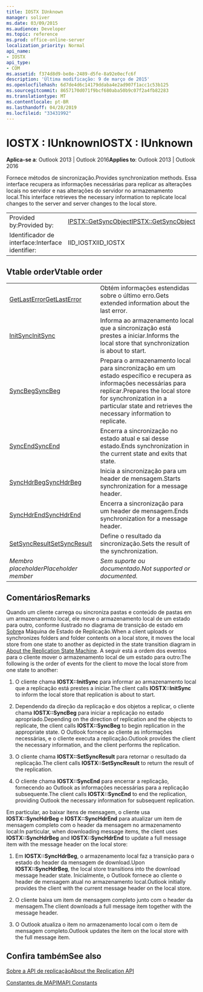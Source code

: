 ```yaml
---
title: IOSTX IUnknown
manager: soliver
ms.date: 03/09/2015
ms.audience: Developer
ms.topic: reference
ms.prod: office-online-server
localization_priority: Normal
api_name:
- IOSTX
api_type:
- COM
ms.assetid: f374d8d9-be8e-2489-d5fe-8a92e0ecfc6f
description: 'Última modificação: 9 de março de 2015'
ms.openlocfilehash: 6d7de4d6c14179ddaba4e2ad907f1acc1c53b125
ms.sourcegitcommit: 8657170d071f9bcf680aba50b9c07f2a4fb82283
ms.translationtype: MT
ms.contentlocale: pt-BR
ms.lasthandoff: 04/28/2019
ms.locfileid: "33431992"
---
```

# <a name="iostx--iunknown"></a><span data-ttu-id="859b7-103">IOSTX : IUnknown</span><span class="sxs-lookup"><span data-stu-id="859b7-103">IOSTX : IUnknown</span></span>

  
  
<span data-ttu-id="859b7-104">**Aplica-se a**: Outlook 2013 | Outlook 2016</span><span class="sxs-lookup"><span data-stu-id="859b7-104">**Applies to**: Outlook 2013 | Outlook 2016</span></span> 
  
<span data-ttu-id="859b7-105">Fornece métodos de sincronização.</span><span class="sxs-lookup"><span data-stu-id="859b7-105">Provides synchronization methods.</span></span> <span data-ttu-id="859b7-106">Essa interface recupera as informações necessárias para replicar as alterações locais no servidor e nas alterações do servidor no armazenamento local.</span><span class="sxs-lookup"><span data-stu-id="859b7-106">This interface retrieves the necessary information to replicate local changes to the server and server changes to the local store.</span></span>
  
|||
|:-----|:-----|
|<span data-ttu-id="859b7-107">Provided by:</span><span class="sxs-lookup"><span data-stu-id="859b7-107">Provided by:</span></span>  <br/> |[<span data-ttu-id="859b7-108">IPSTX::GetSyncObject</span><span class="sxs-lookup"><span data-stu-id="859b7-108">IPSTX::GetSyncObject</span></span>](iostx-setsyncresult.md) <br/> |
|<span data-ttu-id="859b7-109">Identificador de interface:</span><span class="sxs-lookup"><span data-stu-id="859b7-109">Interface identifier:</span></span>  <br/> |<span data-ttu-id="859b7-110">IID_IOSTX</span><span class="sxs-lookup"><span data-stu-id="859b7-110">IID_IOSTX</span></span>  <br/> |
   
## <a name="vtable-order"></a><span data-ttu-id="859b7-111">Vtable order</span><span class="sxs-lookup"><span data-stu-id="859b7-111">Vtable order</span></span>

|||
|:-----|:-----|
|[<span data-ttu-id="859b7-112">GetLastError</span><span class="sxs-lookup"><span data-stu-id="859b7-112">GetLastError</span></span>](iostx-getlasterror.md) <br/> |<span data-ttu-id="859b7-113">Obtém informações estendidas sobre o último erro.</span><span class="sxs-lookup"><span data-stu-id="859b7-113">Gets extended information about the last error.</span></span>  <br/> |
|[<span data-ttu-id="859b7-114">InitSync</span><span class="sxs-lookup"><span data-stu-id="859b7-114">InitSync</span></span>](iostx-initsync.md) <br/> |<span data-ttu-id="859b7-115">Informa ao armazenamento local que a sincronização está prestes a iniciar.</span><span class="sxs-lookup"><span data-stu-id="859b7-115">Informs the local store that synchronization is about to start.</span></span>  <br/> |
|[<span data-ttu-id="859b7-116">SyncBeg</span><span class="sxs-lookup"><span data-stu-id="859b7-116">SyncBeg</span></span>](iostx-syncbeg.md) <br/> |<span data-ttu-id="859b7-117">Prepara o armazenamento local para sincronização em um estado específico e recupera as informações necessárias para replicar.</span><span class="sxs-lookup"><span data-stu-id="859b7-117">Prepares the local store for synchronization in a particular state and retrieves the necessary information to replicate.</span></span>  <br/> |
|[<span data-ttu-id="859b7-118">SyncEnd</span><span class="sxs-lookup"><span data-stu-id="859b7-118">SyncEnd</span></span>](iostx-syncend.md) <br/> |<span data-ttu-id="859b7-119">Encerra a sincronização no estado atual e sai desse estado.</span><span class="sxs-lookup"><span data-stu-id="859b7-119">Ends synchronization in the current state and exits that state.</span></span>  <br/> |
|[<span data-ttu-id="859b7-120">SyncHdrBeg</span><span class="sxs-lookup"><span data-stu-id="859b7-120">SyncHdrBeg</span></span>](iostx-synchdrbeg.md) <br/> |<span data-ttu-id="859b7-121">Inicia a sincronização para um header de mensagem.</span><span class="sxs-lookup"><span data-stu-id="859b7-121">Starts synchronization for a message header.</span></span>  <br/> |
|[<span data-ttu-id="859b7-122">SyncHdrEnd</span><span class="sxs-lookup"><span data-stu-id="859b7-122">SyncHdrEnd</span></span>](iostx-synchdrend.md) <br/> |<span data-ttu-id="859b7-123">Encerra a sincronização para um header de mensagem.</span><span class="sxs-lookup"><span data-stu-id="859b7-123">Ends synchronization for a message header.</span></span>  <br/> |
|[<span data-ttu-id="859b7-124">SetSyncResult</span><span class="sxs-lookup"><span data-stu-id="859b7-124">SetSyncResult</span></span>](iostx-setsyncresult.md) <br/> |<span data-ttu-id="859b7-125">Define o resultado da sincronização.</span><span class="sxs-lookup"><span data-stu-id="859b7-125">Sets the result of the synchronization.</span></span>  <br/> |
| <span data-ttu-id="859b7-126">*Membro placeholder*</span><span class="sxs-lookup"><span data-stu-id="859b7-126">*Placeholder member*</span></span>  <br/> | <span data-ttu-id="859b7-127">*Sem suporte ou documentado.*</span><span class="sxs-lookup"><span data-stu-id="859b7-127">*Not supported or documented.*</span></span>  <br/> |
   
## <a name="remarks"></a><span data-ttu-id="859b7-128">Comentários</span><span class="sxs-lookup"><span data-stu-id="859b7-128">Remarks</span></span>

<span data-ttu-id="859b7-129">Quando um cliente carrega ou sincroniza pastas e conteúdo de pastas em um armazenamento local, ele move o armazenamento local de um estado para outro, conforme ilustrado no diagrama de transição de estado em [Sobre](about-the-replication-state-machine.md)a Máquina de Estado de Replicação.</span><span class="sxs-lookup"><span data-stu-id="859b7-129">When a client uploads or synchronizes folders and folder contents on a local store, it moves the local store from one state to another as depicted in the state transition diagram in [About the Replication State Machine](about-the-replication-state-machine.md).</span></span> <span data-ttu-id="859b7-130">A seguir está a ordem dos eventos para o cliente mover o armazenamento local de um estado para outro:</span><span class="sxs-lookup"><span data-stu-id="859b7-130">The following is the order of events for the client to move the local store from one state to another:</span></span>
  
1. <span data-ttu-id="859b7-131">O cliente chama **IOSTX::InitSync** para informar ao armazenamento local que a replicação está prestes a iniciar.</span><span class="sxs-lookup"><span data-stu-id="859b7-131">The client calls **IOSTX::InitSync** to inform the local store that replication is about to start.</span></span> 
    
2. <span data-ttu-id="859b7-132">Dependendo da direção da replicação e dos objetos a replicar, o cliente chama **IOSTX::SyncBeg** para iniciar a replicação no estado apropriado.</span><span class="sxs-lookup"><span data-stu-id="859b7-132">Depending on the direction of replication and the objects to replicate, the client calls **IOSTX::SyncBeg** to begin replication in the appropriate state.</span></span> <span data-ttu-id="859b7-133">O Outlook fornece ao cliente as informações necessárias, e o cliente executa a replicação.</span><span class="sxs-lookup"><span data-stu-id="859b7-133">Outlook provides the client the necessary information, and the client performs the replication.</span></span> 
    
3. <span data-ttu-id="859b7-134">O cliente chama **IOSTX::SetSyncResult** para retornar o resultado da replicação.</span><span class="sxs-lookup"><span data-stu-id="859b7-134">The client calls **IOSTX::SetSyncResult** to return the result of the replication.</span></span> 
    
4. <span data-ttu-id="859b7-135">O cliente chama **IOSTX::SyncEnd** para encerrar a replicação, fornecendo ao Outlook as informações necessárias para a replicação subsequente.</span><span class="sxs-lookup"><span data-stu-id="859b7-135">The client calls **IOSTX::SyncEnd** to end the replication, providing Outlook the necessary information for subsequent replication.</span></span> 
    
<span data-ttu-id="859b7-136">Em particular, ao baixar itens de mensagem, o cliente usa **IOSTX::SyncHdrBeg** e **IOSTX::SyncHdrEnd** para atualizar um item de mensagem completo com o header da mensagem no armazenamento local:</span><span class="sxs-lookup"><span data-stu-id="859b7-136">In particular, when downloading message items, the client uses **IOSTX::SyncHdrBeg** and **IOSTX::SyncHdrEnd** to update a full message item with the message header on the local store:</span></span> 
  
1. <span data-ttu-id="859b7-137">Em **IOSTX::SyncHdrBeg**, o armazenamento local faz a transição para o estado do header da mensagem de download.</span><span class="sxs-lookup"><span data-stu-id="859b7-137">Upon **IOSTX::SyncHdrBeg**, the local store transitions into the download message header state.</span></span> <span data-ttu-id="859b7-138">Inicialmente, o Outlook fornece ao cliente o header de mensagem atual no armazenamento local.</span><span class="sxs-lookup"><span data-stu-id="859b7-138">Outlook initially provides the client with the current message header on the local store.</span></span>
    
2. <span data-ttu-id="859b7-139">O cliente baixa um item de mensagem completo junto com o header da mensagem.</span><span class="sxs-lookup"><span data-stu-id="859b7-139">The client downloads a full message item together with the message header.</span></span>
    
3. <span data-ttu-id="859b7-140">O Outlook atualiza o item no armazenamento local com o item de mensagem completo.</span><span class="sxs-lookup"><span data-stu-id="859b7-140">Outlook updates the item on the local store with the full message item.</span></span>
    
## <a name="see-also"></a><span data-ttu-id="859b7-141">Confira também</span><span class="sxs-lookup"><span data-stu-id="859b7-141">See also</span></span>



[<span data-ttu-id="859b7-142">Sobre a API de replicação</span><span class="sxs-lookup"><span data-stu-id="859b7-142">About the Replication API</span></span>](about-the-replication-api.md)
  
[<span data-ttu-id="859b7-143">Constantes de MAPI</span><span class="sxs-lookup"><span data-stu-id="859b7-143">MAPI Constants</span></span>](mapi-constants.md)

